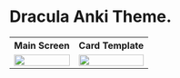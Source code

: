 # Dracula Anki Theme. 

<table>
  <tr>
    <th>
      Main Screen
    </th>
    <th>
      Card Template
    </th>
  </tr>
  
  <tr>
    <td>
      <img src="https://user-images.githubusercontent.com/53125029/170778261-60650c81-352e-4016-a895-7495a68daee0.png" width=100% height="auto">
    </td>
    <td>
      <img src="https://user-images.githubusercontent.com/53125029/170778251-7d8137f5-3555-4b19-8327-69417a6ccacb.png" width=100% height="auto">
    </td>
    </tr>
</table>
  

